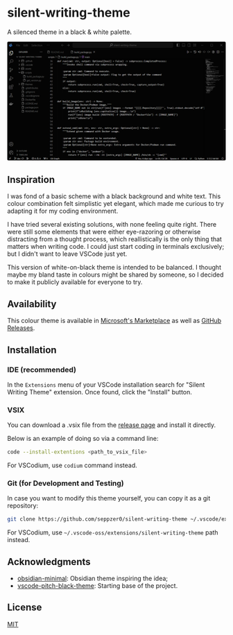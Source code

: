 # silent-writing-theme

A silenced theme in a black & white palette.

![demo](https://raw.githubusercontent.com/seppzer0/silent-writing-theme/main/assets/demo.png)

## Inspiration

I was fond of a basic scheme with a black background and white text. This colour combination felt simplistic yet elegant, which made me curious to try adapting it for my coding environment.

I have tried several existing solutions, with none feeling quite right. There were still some elements that were either eye-razoring or otherwise distracting from a thought process, which reallistically is the only thing that matters when writing code. I could just start coding in terminals exclusively; but I didn't want to leave VSCode just yet.

This version of white-on-black theme is intended to be balanced. I thought maybe my bland taste in colours might be shared by someone, so I decided to make it publicly available for everyone to try.

## Availability

This colour theme is available in [Microsoft's Marketplace](https://marketplace.visualstudio.com/items?itemName=seppzer0.silent-writing-theme) as well as [GitHub Releases](https://github.com/seppzer0/silent-writing-theme/releases).

## Installation

### IDE (recommended)

In the `Extensions` menu of your VSCode installation search for "Silent Writing Theme" extension. Once found, click the "Install" button.

### VSIX

You can download a .vsix file from the [release page](https://github.com/seppzer0/silent-writing-theme/releases/latest) and install it directly.

Below is an example of doing so via a command line:

```sh
code --install-extentions <path_to_vsix_file>
```

For VSCodium, use `codium` command instead.

### Git (for Development and Testing)

In case you want to modify this theme yourself, you can copy it as a git repository:

```sh
git clone https://github.com/seppzer0/silent-writing-theme ~/.vscode/extensions/silent-writing-theme
```

For VSCodium, use `~/.vscode-oss/extensions/silent-writing-theme` path instead.

## Acknowledgments

- [obsidian-minimal](https://github.com/kepano/obsidian-minimal): Obsidian theme inspiring the idea;
- [vscode-pitch-black-theme](https://github.com/ViktorQvarfordt/vscode-pitch-black-theme): Starting base of the project.

## License

[MIT](https://github.com/seppzer0/silent-writing-theme/blob/main/LICENSE.md)
